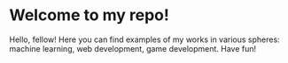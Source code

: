 # Welcome to my repo!

Hello, fellow!
Here you can find examples of my works in various spheres: machine learning, web development, game development.
Have fun!